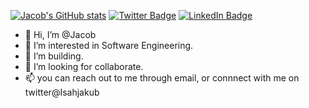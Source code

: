 [![Jacob's GitHub stats](https://github-readme-stats.vercel.app/api?username=enecode)](https://github.com/enecode/github-readme-stats)
[![Twitter Badge](https://img.shields.io/badge/Twitter-Profile-informational?style=flat&logo=twitter&logoColor=white&color=1CA2F1)](https://twitter.com/IsahJakub)
[![LinkedIn Badge](https://img.shields.io/badge/LinkedIn-Profile-informational?style=flat&logo=linkedin&logoColor=white&color=0D76A8)](https://www.linkedin.com/in/isahejacob/)



- 👋 Hi, I’m @Jacob
- 👀 I’m interested in Software Engineering.
- 🌱 I’m building.
- 💞️ I’m looking for collaborate.
- 📫 you can reach out to me through email, or connnect with me on twitter@Isahjakub

<!---
Enecode/Enecode is a ✨ special ✨ repository because its `README.md` (this file) appears on your GitHub profile.
You can click the Preview link to take a look at your changes.
--->
